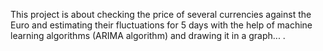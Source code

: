 This project is about checking the price of several currencies against the Euro and estimating their fluctuations for 5 days with the help of machine learning algorithms (ARIMA algorithm) and drawing it in a graph... .
